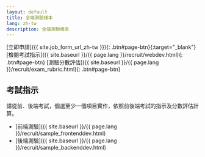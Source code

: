 ```yaml
---
layout: default
title: 全端測驗樣本
lang: zh-tw
description: 全端測驗樣本
---
```




[立即申請]({{ site.job_form_url_zh-tw }}){: .btn#page-btn}{:target="_blank"}
[檢閱考試指示]({{ site.baseurl }}/{{ page.lang }}/recruit/webdev.html){: .btn#page-btn}
[測驗分數評估]({{ site.baseurl }}/{{ page.lang }}/recruit/exam_rubric.html){: .btn#page-btn}

## 考試指示 

請從前、後端考試，個選至少一個項目實作，依照前後端考試的指示及分數評估計算。

* [前端測驗]({{ site.baseurl }}/{{ page.lang }}/recruit/sample_frontenddev.html)
* [後端測驗]({{ site.baseurl }}/{{ page.lang }}/recruit/sample_backenddev.html)

<br>

